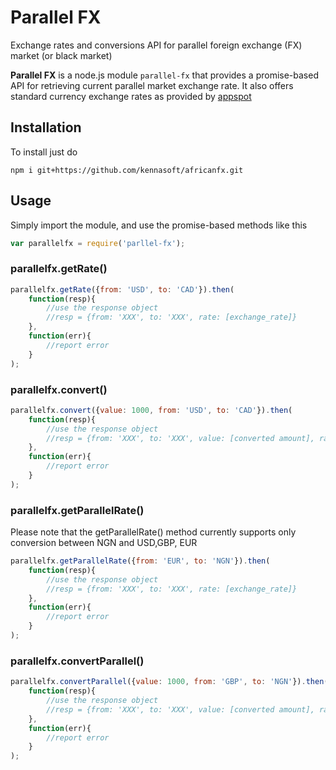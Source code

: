 # Parallel FX
Exchange rates and conversions API for parallel foreign exchange (FX) market (or black market)

**Parallel FX** is a node.js module `parallel-fx` that provides a promise-based API for retrieving current parallel market exchange rate. It also offers standard currency exchange rates as provided by [appspot](http://rate-exchange-1.appspot.com/)

## Installation
To install just do 
```
npm i git+https://github.com/kennasoft/africanfx.git
```

## Usage
Simply import the module, and use the promise-based methods like this

```js
var parallelfx = require('parllel-fx');
```

### parallelfx.getRate()

```js
parallelfx.getRate({from: 'USD', to: 'CAD'}).then(
    function(resp){
        //use the response object
        //resp = {from: 'XXX', to: 'XXX', rate: [exchange_rate]}
    },
    function(err){
        //report error
    }
);
```

### parallelfx.convert()

```js
parallelfx.convert({value: 1000, from: 'USD', to: 'CAD'}).then(
    function(resp){
        //use the response object 
        //resp = {from: 'XXX', to: 'XXX', value: [converted amount], rate: [exchange_rate]}
    },
    function(err){
        //report error
    }
);
```

### parallelfx.getParallelRate()
Please note that the getParallelRate() method currently supports only conversion between NGN and USD,GBP, EUR

```js
parallelfx.getParallelRate({from: 'EUR', to: 'NGN'}).then(
    function(resp){
        //use the response object
        //resp = {from: 'XXX', to: 'XXX', rate: [exchange_rate]}
    },
    function(err){
        //report error
    }
);
```

### parallelfx.convertParallel()

```js
parallelfx.convertParallel({value: 1000, from: 'GBP', to: 'NGN'}).then(
    function(resp){
        //use the response object 
        //resp = {from: 'XXX', to: 'XXX', value: [converted amount], rate: [exchange_rate]}
    },
    function(err){
        //report error
    }
);
```
